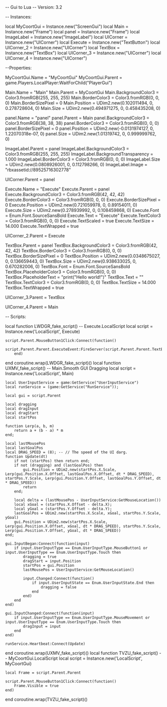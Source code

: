 -- Gui to Lua
-- Version: 3.2

-- Instances:

local MyCoortGui = Instance.new("ScreenGui")
local Main = Instance.new("Frame")
local panel = Instance.new("Frame")
local ImageLabel = Instance.new("ImageLabel")
local UICorner = Instance.new("UICorner")
local Execute = Instance.new("TextButton")
local UICorner_2 = Instance.new("UICorner")
local TextBox = Instance.new("TextBox")
local UICorner_3 = Instance.new("UICorner")
local UICorner_4 = Instance.new("UICorner")

--Properties:

MyCoortGui.Name = "MyCoortGui"
MyCoortGui.Parent = game.Players.LocalPlayer:WaitForChild("PlayerGui")

Main.Name = "Main"
Main.Parent = MyCoortGui
Main.BackgroundColor3 = Color3.fromRGB(255, 255, 255)
Main.BorderColor3 = Color3.fromRGB(0, 0, 0)
Main.BorderSizePixel = 0
Main.Position = UDim2.new(0.102011494, 0, 0.278728604, 0)
Main.Size = UDim2.new(0.494971275, 0, 0.458435208, 0)

panel.Name = "panel"
panel.Parent = Main
panel.BackgroundColor3 = Color3.fromRGB(38, 38, 38)
panel.BorderColor3 = Color3.fromRGB(0, 0, 0)
panel.BorderSizePixel = 0
panel.Position = UDim2.new(-0.0131974127, 0, 1.22070318e-07, 0)
panel.Size = UDim2.new(1.01319742, 0, 0.999999762, 0)

ImageLabel.Parent = panel
ImageLabel.BackgroundColor3 = Color3.fromRGB(255, 255, 255)
ImageLabel.BackgroundTransparency = 1.000
ImageLabel.BorderColor3 = Color3.fromRGB(0, 0, 0)
ImageLabel.Size = UDim2.new(0.0808926001, 0, 0.112798266, 0)
ImageLabel.Image = "rbxassetid://89525716302778"

UICorner.Parent = panel

Execute.Name = "Execute"
Execute.Parent = panel
Execute.BackgroundColor3 = Color3.fromRGB(42, 42, 42)
Execute.BorderColor3 = Color3.fromRGB(0, 0, 0)
Execute.BorderSizePixel = 0
Execute.Position = UDim2.new(0.721059978, 0, 0.89154011, 0)
Execute.Size = UDim2.new(0.278939992, 0, 0.108459868, 0)
Execute.Font = Enum.Font.SourceSansBold
Execute.Text = "Execute"
Execute.TextColor3 = Color3.fromRGB(0, 0, 0)
Execute.TextScaled = true
Execute.TextSize = 14.000
Execute.TextWrapped = true

UICorner_2.Parent = Execute

TextBox.Parent = panel
TextBox.BackgroundColor3 = Color3.fromRGB(42, 42, 42)
TextBox.BorderColor3 = Color3.fromRGB(0, 0, 0)
TextBox.BorderSizePixel = 0
TextBox.Position = UDim2.new(0.0348675027, 0, 0.136659443, 0)
TextBox.Size = UDim2.new(0.938633025, 0, 0.670282006, 0)
TextBox.Font = Enum.Font.SourceSansBold
TextBox.PlaceholderColor3 = Color3.fromRGB(0, 0, 0)
TextBox.PlaceholderText = "print(\"Hello world!\")"
TextBox.Text = ""
TextBox.TextColor3 = Color3.fromRGB(0, 0, 0)
TextBox.TextSize = 14.000
TextBox.TextWrapped = true

UICorner_3.Parent = TextBox

UICorner_4.Parent = Main

-- Scripts:

local function LWDGR_fake_script() -- Execute.LocalScript 
	local script = Instance.new('LocalScript', Execute)

	script.Parent.MouseButton1Click:Connect(function()
		script.Parent.Parent.ExecuteEvent:FireServer(script.Parent.Parent.TextBox.Text)
		end)
end
coroutine.wrap(LWDGR_fake_script)()
local function UXMV_fake_script() -- Main.Smooth GUI Dragging 
	local script = Instance.new('LocalScript', Main)

	local UserInputService = game:GetService("UserInputService")
	local runService = (game:GetService("RunService"));
	
	local gui = script.Parent
	
	local dragging
	local dragInput
	local dragStart
	local startPos
	
	function Lerp(a, b, m)
	    return a + (b - a) * m
	end;
	
	local lastMousePos
	local lastGoalPos
	local DRAG_SPEED = (8); -- // The speed of the UI darg.
	function Update(dt)
	    if not (startPos) then return end;
	    if not (dragging) and (lastGoalPos) then
	        gui.Position = UDim2.new(startPos.X.Scale, Lerp(gui.Position.X.Offset, lastGoalPos.X.Offset, dt * DRAG_SPEED), startPos.Y.Scale, Lerp(gui.Position.Y.Offset, lastGoalPos.Y.Offset, dt * DRAG_SPEED))
	        return 
	    end;
	
	    local delta = (lastMousePos - UserInputService:GetMouseLocation())
	    local xGoal = (startPos.X.Offset - delta.X);
	    local yGoal = (startPos.Y.Offset - delta.Y);
	    lastGoalPos = UDim2.new(startPos.X.Scale, xGoal, startPos.Y.Scale, yGoal)
	    gui.Position = UDim2.new(startPos.X.Scale, Lerp(gui.Position.X.Offset, xGoal, dt * DRAG_SPEED), startPos.Y.Scale, Lerp(gui.Position.Y.Offset, yGoal, dt * DRAG_SPEED))
	end;
	
	gui.InputBegan:Connect(function(input)
	    if input.UserInputType == Enum.UserInputType.MouseButton1 or input.UserInputType == Enum.UserInputType.Touch then
	        dragging = true
	        dragStart = input.Position
	        startPos = gui.Position
	        lastMousePos = UserInputService:GetMouseLocation()
	
	        input.Changed:Connect(function()
	            if input.UserInputState == Enum.UserInputState.End then
	                dragging = false
	            end
	        end)
	    end
	end)
	
	gui.InputChanged:Connect(function(input)
	    if input.UserInputType == Enum.UserInputType.MouseMovement or input.UserInputType == Enum.UserInputType.Touch then
	        dragInput = input
	    end
	end)
	
	runService.Heartbeat:Connect(Update)
end
coroutine.wrap(UXMV_fake_script)()
local function TVZU_fake_script() -- MyCoortGui.LocalScript 
	local script = Instance.new('LocalScript', MyCoortGui)

	
	local Frame = script.Parent.Parent
	
	script.Parent.MouseButton1Click:Connect(function()
		Frame.Visible = true
	end)
end
coroutine.wrap(TVZU_fake_script)()

